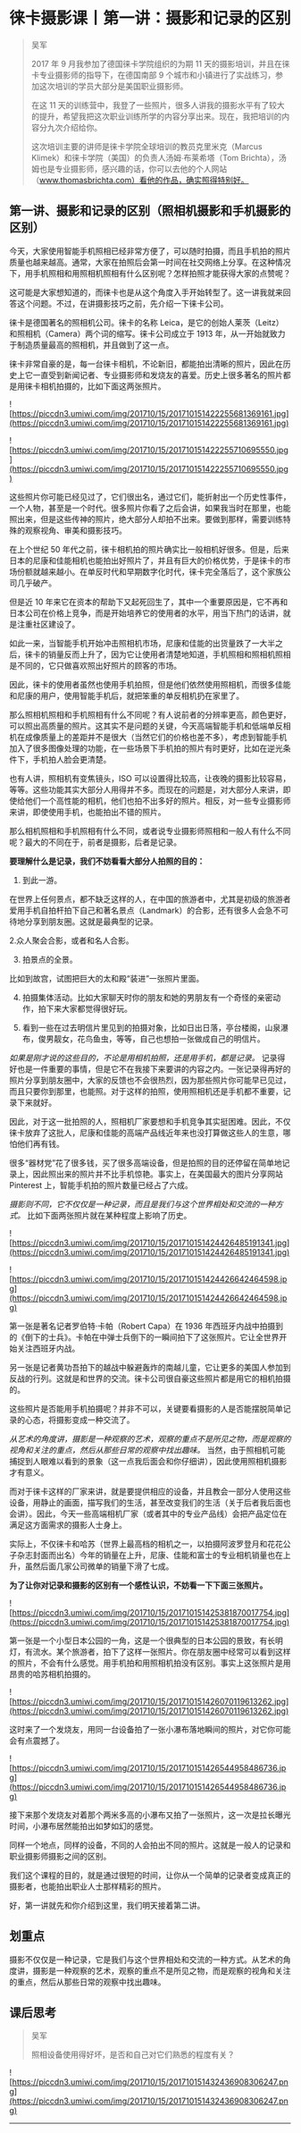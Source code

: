 # 徕卡摄影课丨第一讲：摄影和记录的区别

> 吴军
> 
> 2017 年 9 月我参加了德国徕卡学院组织的为期 11 天的摄影培训，并且在徕卡专业摄影师的指导下，在德国南部 9 个城市和小镇进行了实战练习，参加这次培训的学员大部分是美国职业摄影师。
> 
> 在这 11 天的训练营中，我登了一些照片，很多人讲我的摄影水平有了较大的提升，希望我把这次职业训练所学的内容分享出来。现在，我把培训的内容分九次介绍给你。
> 
> 这次培训主要的讲师是徕卡学院全球培训的教员克里米克（Marcus Klimek）和徕卡学院（美国）的负责人汤姆∙布莱希塔（Tom Brichta），汤姆也是专业摄影师，感兴趣的话，你可以去他的个人网站（www.thomasbrichta.com）看他的作品，确实照得特别好。

## 第一讲、摄影和记录的区别（照相机摄影和手机摄影的区别）

今天，大家使用智能手机照相已经非常方便了，可以随时拍摄，而且手机拍的照片质量也越来越高。通常，大家在拍照后会第一时间在社交网络上分享。在这种情况下，用手机照相和用照相机照相有什么区别呢？怎样拍照才能获得大家的点赞呢？

这可能是大家想知道的，而徕卡也是从这个角度入手开始转型了。这一讲我就来回答这个问题。不过，在讲摄影技巧之前，先介绍一下徕卡公司。

徕卡是德国著名的照相机公司。徕卡的名称 Leica，是它的创始人莱茨（Leitz） 和照相机（Camera）两个词的缩写。徕卡公司成立于 1913 年，从一开始就致力于制造质量最高的照相机，并且做到了这一点。

徕卡非常自豪的是，每一台徕卡相机，不论新旧，都能拍出清晰的照片，因此在历史上它一直受到新闻记者、专业摄影师和发烧友的喜爱。历史上很多著名的照片都是用徕卡相机拍摄的，比如下面这两张照片。

![https://piccdn3.umiwi.com/img/201710/15/201710151422255681369161.jpg](https://piccdn3.umiwi.com/img/201710/15/201710151422255681369161.jpg)

![https://piccdn3.umiwi.com/img/201710/15/201710151422255710695550.jpg](https://piccdn3.umiwi.com/img/201710/15/201710151422255710695550.jpg)

这些照片你可能已经见过了，它们很出名，通过它们，能折射出一个历史性事件，一个人物，甚至是一个时代。很多照片你看了之后会讲，如果我当时在那里，也能照出来，但是这些传神的照片，绝大部分人却拍不出来。要做到那样，需要训练特殊的观察视角、审美和摄影技巧。

在上个世纪 50 年代之前，徕卡相机拍的照片确实比一般相机好很多。但是，后来日本的尼康和佳能相机也能拍出好照片了，并且有巨大的价格优势，于是徕卡的市场份额就越来越小。在单反时代和早期数字化时代，徕卡完全落后了，这个家族公司几乎破产。

但是近 10 年来它在资本的帮助下又起死回生了，其中一个重要原因是，它不再和日本公司在价格上竞争，而是开始培养它的使用者的水平，用当下热门的话讲，就是注重社区建设了。

如此一来，当智能手机开始冲击照相机市场，尼康和佳能的出货量跌了一大半之后，徕卡的销量反而上升了，因为它让使用者清楚地知道，手机照相和照相机照相是不同的，它只做喜欢照出好照片的顾客的市场。

因此，徕卡的使用者虽然也使用手机拍照，但是他们依然使用照相机，而很多佳能和尼康的用户，使用智能手机后，就把笨重的单反相机扔在家里了。

那么照相机照相和手机照相有什么不同呢？有人说前者的分辨率更高，颜色更好，可以照出高质量的照片。这其实不是问题的关键，今天高端智能手机和低端单反相机在成像质量上的差距并不是很大（当然它们的价格也差不多），考虑到智能手机加入了很多图像处理的功能，在一些场景下手机拍的照片有时更好，比如在逆光条件下，手机拍人脸会更清楚。

也有人讲，照相机有变焦镜头，ISO 可以设置得比较高，让夜晚的摄影比较容易，等等。这些功能其实大部分人用得并不多。而现在的问题是，对大部分人来讲，即使给他们一个高性能的相机，他们也拍不出多好的照片。相反，对一些专业摄影师来讲，即使使用手机，也能拍出不错的照片。

那么相机照相和手机照相有什么不同，或者说专业摄影师照相和一般人有什么不同呢？最大的不同在于，前者是摄影，后者是记录。

 **要理解什么是记录，我们不妨看看大部分人拍照的目的：**

1. 到此一游。

在世界上任何景点，都不缺乏这样的人，在中国的旅游者中，尤其是初级的旅游者爱用手机自拍杆拍下自己和著名景点（Landmark）的合影，还有很多人会急不可待地分享到朋友圈。这就是最典型的记录。

2.众人聚会合影，或者和名人合影。

3. 拍景点的全景。

比如到故宫，试图把巨大的太和殿“装进”一张照片里面。

4. 拍摄集体活动。比如大家聊天时你的朋友和她的男朋友有一个奇怪的亲密动作，拍下来大家都觉得很好玩。

5. 看到一些在过去明信片里见到的拍摄对象，比如日出日落，亭台楼阁，山泉瀑布，俊男靓女，花鸟鱼虫，等等，自己也想拍一张做成自己的明信片。

 *如果是刚才说的这些目的，不论是用相机拍照，还是用手机，都是记录。* 记录得好也是一件重要的事情，但是它不在我接下来要讲的内容之内。一张记录得再好的照片分享到朋友圈中，大家的反馈也不会很热烈，因为那些照片你可能早已见过，而且只要你到那里，也能照。对于这样的拍照，使用照相机还是手机都不重要，记录下来就好。

因此，对于这一批拍照的人，照相机厂家要想和手机竞争其实挺困难。因此，不仅徕卡放弃了这批人，尼康和佳能的高端产品线近年来也没打算做这些人的生意，哪怕他们再有钱。

很多“器材党”花了很多钱，买了很多高端设备，但是拍照的目的还停留在简单地记录上，因此照出来的照片并不比手机惊艳。事实上，在美国最大的图片分享网站 Pinterest 上，智能手机拍的照片数量已经占了六成。

 *摄影则不同，它不仅仅是一种记录，而且是我们与这个世界相处和交流的一种方式。* 比如下面两张照片就在某种程度上影响了历史。

![https://piccdn3.umiwi.com/img/201710/15/201710151424426485191341.jpg](https://piccdn3.umiwi.com/img/201710/15/201710151424426485191341.jpg)

![https://piccdn3.umiwi.com/img/201710/15/201710151424426642464598.jpg](https://piccdn3.umiwi.com/img/201710/15/201710151424426642464598.jpg)

第一张是著名记者罗伯特·卡帕（Robert Capa）在 1936 年西班牙内战中拍摄到的《倒下的士兵》。卡帕在中弹士兵倒下的一瞬间拍下了这张照片。它让全世界开始关注西班牙内战。

另一张是记者黄功吾拍下的越战中躲避轰炸的南越儿童，它让更多的美国人参加到反战的行列。这就是和世界的交流。徕卡公司很自豪这些照片都是用它的相机拍摄的。

这些照片是否能用手机拍摄呢？并非不可以，关键要看摄影的人是否能摆脱简单记录的心态，将摄影变成一种交流了。

 *从艺术的角度讲，摄影是一种观察的艺术，观察的重点不是所见之物，而是观察的视角和关注的重点，然后从那些日常的观察中找出趣味。* 当然，由于照相机可能捕捉到人眼难以看到的景象（这一点我后面会和你仔细讲），因此使用照相机摄影才有意义。

而对于徕卡这样的厂家来讲，就是要提供相应的设备，并且教会一部分人使用这些设备，用静止的画面，描写我们的生活，甚至改变我们的生活（关于后者我后面也会讲）。因此，今天一些高端相机厂家（或者其中的专业产品线）会把产品定位在满足这方面需求的摄影人士身上。

实际上，不仅徕卡和哈苏（世界上最高档的相机之一，以拍摄阿波罗登月和花花公子杂志封面而出名）今年的销量在上升，尼康、佳能和富士的专业相机销量也在上升，虽然后面几家公司微单的销量下滑了七成。

 **为了让你对记录和摄影的区别有一个感性认识，不妨看一下下面三张照片。**

![https://piccdn3.umiwi.com/img/201710/15/201710151425381870017754.jpg](https://piccdn3.umiwi.com/img/201710/15/201710151425381870017754.jpg)

第一张是一个小型日本公园的一角，这是一个很典型的日本公园的景致，有长明灯，有流水。某个旅游者，拍下了这样一张照片。你在朋友圈中经常可以看到这样的照片，不会有什么感觉。用手机拍和用照相机拍没有区别。事实上这张照片是用昂贵的哈苏相机拍摄的。

![https://piccdn3.umiwi.com/img/201710/15/201710151426070119613262.jpg](https://piccdn3.umiwi.com/img/201710/15/201710151426070119613262.jpg)

这时来了一个发烧友，用同一台设备拍了一张小瀑布落地瞬间的照片，对它你可能会有点震撼了。

![https://piccdn3.umiwi.com/img/201710/15/201710151426544958486736.jpg](https://piccdn3.umiwi.com/img/201710/15/201710151426544958486736.jpg)

接下来那个发烧友对着那个两米多高的小瀑布又拍了一张照片，这一次是拉长曝光时间，小瀑布居然能拍出如梦如幻的感觉。

同样一个地点，同样的设备，不同的人会拍出不同的照片。这就是一般人的记录和职业摄影师摄影之间的区别。

我们这个课程的目的，就是通过很短的时间，让你从一个简单的记录者变成真正的摄影者，也能拍出职业人士那样精彩的照片。

好，第一讲就先和你介绍到这里，我们明天接着第二讲。

## 划重点

摄影不仅仅是一种记录，它是我们与这个世界相处和交流的一种方式。从艺术的角度讲，摄影是一种观察的艺术，观察的重点不是所见之物，而是观察的视角和关注的重点，然后从那些日常的观察中找出趣味。

## 课后思考

> 吴军
> 
> 照相设备使用得好坏，是否和自己对它们熟悉的程度有关？

![https://piccdn3.umiwi.com/img/201710/15/201710151432436908306247.png](https://piccdn3.umiwi.com/img/201710/15/201710151432436908306247.png)

---
